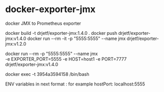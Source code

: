 # docker-exporter-jmx
docker JMX to Prometheus exporter

docker build -t drjetf/exporter-jmx:1.4.0 .
docker push drjetf/exporter-jmx:v1.4.0
docker run --rm -it -p "5555:5555" --name jmx drjetf/exporter-jmx:v1.2.0

docker run --rm -p "5555:5555" --name jmx \
-e EXPORTER_PORT=5555 -e HOST=host1 -e PORT=7777 \
drjetf/exporter-jmx:v1.4.0


docker exec -t 3954a3594158 /bin/bash


ENV variables in next format
<varibale from yaml>: <variable value>
for example
hostPort: localhost:5555
